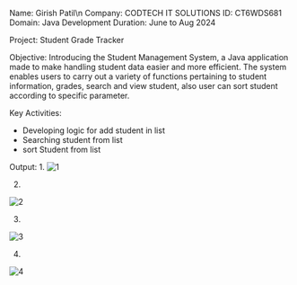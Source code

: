 Name: Girish Patil\n
Company: CODTECH IT SOLUTIONS
ID: CT6WDS681
Domain: Java Development
Duration: June to Aug 2024

Project: Student Grade Tracker

Objective:
Introducing the Student Management System, a Java application made to make handling student data easier and more efficient. The system enables users to carry out a variety of functions pertaining to student information, grades, search and view student, also user can sort student according to specific parameter.

Key Activities:
- Developing logic for add student in list
- Searching student from list
- sort Student from list


Output:
1.
![1](https://github.com/iampatil123/CodTech-Tasks/assets/104752738/8417b906-7746-4557-8fef-a7588d73d06e)

2.
![2](https://github.com/iampatil123/CodTech-Tasks/assets/104752738/539e64e9-3f91-49cf-993b-ff0f55029dae)

3.
![3](https://github.com/iampatil123/CodTech-Tasks/assets/104752738/a05ec999-6861-4993-bd1e-8751f4894135)

4.
![4](https://github.com/iampatil123/CodTech-Tasks/assets/104752738/5544cdc1-a223-4981-ae21-8715f892ae0d)
